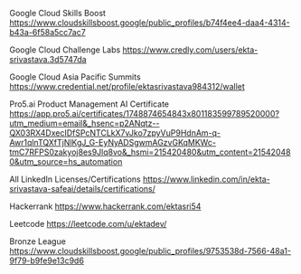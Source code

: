 Google Cloud Skills Boost
https://www.cloudskillsboost.google/public_profiles/b74f4ee4-daa4-4314-b43a-6f58a5cc7ac7

Google Cloud Challenge Labs
https://www.credly.com/users/ekta-srivastava.3d5747da

Google Cloud Asia Pacific Summits
https://www.credential.net/profile/ektasrivastava984312/wallet

Pro5.ai Product Management AI Certificate
https://app.pro5.ai/certificates/1748874654843x801183599789520000?utm_medium=email&_hsenc=p2ANqtz--QX03RX4DxecIDfSPcNTCLkX7vJko7zpyVuP9HdnAm-q-Awr1qlnTQXfTjNlKgJ_G-EyNyADSgwmAGzvGKqMKWc-tmC7RFPS0zakyoj8es9Jlq8vo&_hsmi=215420480&utm_content=215420480&utm_source=hs_automation

All LinkedIn Licenses/Certifications
https://www.linkedin.com/in/ekta-srivastava-safeai/details/certifications/

Hackerrank
https://www.hackerrank.com/ektasri54

Leetcode
https://leetcode.com/u/ektadev/

Bronze League
https://www.cloudskillsboost.google/public_profiles/9753538d-7566-48a1-9f79-b9fe9e13c9d6
